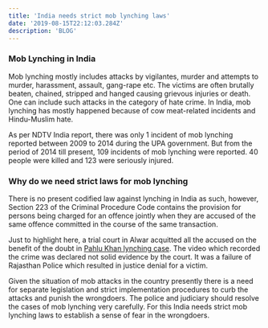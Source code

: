 ```yaml
---
title: 'India needs strict mob lynching laws'
date: '2019-08-15T22:12:03.284Z'
description: 'BLOG'
---
```


### Mob Lynching in India

Mob lynching mostly includes attacks by vigilantes, murder and attempts to murder, harassment, assault, gang-rape etc. The victims are often brutally beaten, chained, stripped and hanged causing grievous injuries or death. One can include such attacks in the category of hate crime. In India, mob lynching has mostly happened because of cow meat-related incidents and Hindu-Muslim hate.

As per NDTV India report, there was only 1 incident of mob lynching reported between 2009 to 2014 during the UPA government. But from the period of 2014 till present, 109 incidents of mob lynching were reported. 40 people were killed and 123 were seriously injured.

### Why do we need strict laws for mob lynching

There is no present codified law against lynching in India as such, however, Section 223 of the Criminal Procedure Code contains the provision for persons being charged for an offence jointly when they are accused of the same offence committed in the course of the same transaction.

Just to highlight here, a trial court in Alwar acquitted all the accused on the benefit of the doubt in [Pahlu Khan lynching case](https://www.ndtv.com/india-news/alwar-lynching-all-6-men-accused-of-beating-pehlu-khan-to-death-in-2017-acquitted-2085191). The video which recorded the crime was declared not solid evidence by the court. It was a failure of Rajasthan Police which resulted in justice denial for a victim.

Given the situation of mob attacks in the country presently there is a need for separate legislation and strict implementation procedures to curb the attacks and punish the wrongdoers. The police and judiciary should resolve the cases of mob lynching very carefully. For this India needs strict mob lynching laws to establish a sense of fear in the wrongdoers.
